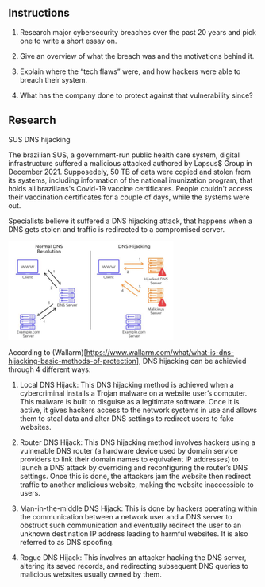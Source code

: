 ## Instructions

1. Research major cybersecurity breaches over the past 20 years and pick one to write a short essay on.

2. Give an overview of what the breach was and the motivations behind it.

3. Explain where the “tech flaws” were, and how hackers were able to breach their system.

4. What has the company done to protect against that vulnerability since?

## Research

SUS DNS hijacking

The brazilian SUS, a government-run public health care system, digital infrastructure suffered a malicious attacked authored by Lapsus$ Group in December 2021. Supposedely, 50 TB of data were copied and stolen from its systems, including information of the national imunization program, that holds all brazilians's Covid-19 vaccine certificates. People couldn't access their vaccination certificates for a couple of days, while the systems were out.

Specialists believe it suffered a DNS hijacking attack, that happens when a DNS gets stolen and traffic is redirected to a compromised server.

<img src="./dns-hijacking-diagram.jpeg" style="height: 200px;"/>

According to (Wallarm)[https://www.wallarm.com/what/what-is-dns-hijacking-basic-methods-of-protection], DNS hijacking can be achievied through 4 different ways:

1. Local DNS Hijack: This DNS hijacking method is achieved when a cybercriminal installs a Trojan malware on a website user’s computer. This malware is built to disguise as a legitimate software. Once it is active, it gives hackers access to the network systems in use and allows them to steal data and alter DNS settings to redirect users to fake websites.

2. Router DNS Hijack: This DNS hijacking method involves hackers using a vulnerable DNS router (a hardware device used by domain service providers to link their domain names to equivalent IP addresses) to launch a DNS attack by overriding and reconfiguring the router’s DNS settings. Once this is done, the attackers jam the website then redirect traffic to another malicious website, making the website inaccessible to users.

3. Man-in-the-middle DNS Hijack: This is done by hackers operating within the communication between a network user and a DNS server to obstruct such communication and eventually redirect the user to an unknown destination IP address leading to harmful websites. It is also referred to as DNS spoofing.

4. Rogue DNS Hijack: This involves an attacker hacking the DNS server, altering its saved records, and redirecting subsequent DNS queries to malicious websites usually owned by them.
